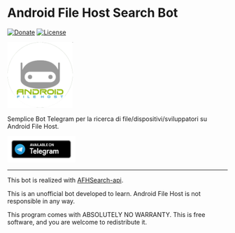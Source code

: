 # Android File Host Search Bot
[![Donate](https://img.shields.io/badge/Donate-PayPal-blue?style=flat-square)](https://paypal.me/fast0n) [![License](https://img.shields.io/github/license/Fast0n/MediterraneabusBot)](https://github.com/Fast0n/AFHSearchBot/blob/master/LICENSE) 

<img src='img/logo.png' alt='AFHSearchBot' height='150' /></a>

Semplice Bot Telegram per la ricerca di file/dispositivi/sviluppatori su Android File Host.

<a href='https://t.me/AFHSearchBot'><img src='img/telegram_badge.png' alt='Available on Telegram' height='60' /></a>

------------------------------------------------------------------------------------

This bot is realized with [AFHSearch-api](https://github.com/fast0n/afhsearch-api).

This is an unofficial bot developed to learn. Android File Host is not responsible in any way.

This program comes with ABSOLUTELY NO WARRANTY.
This is free software, and you are welcome to redistribute it.